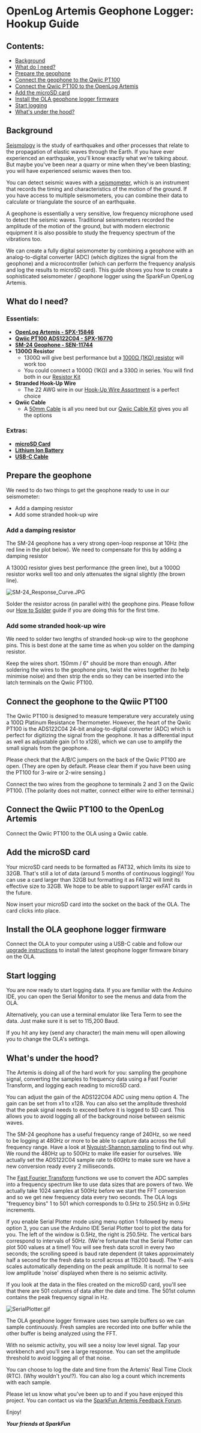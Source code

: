 # OpenLog Artemis Geophone Logger: Hookup Guide

## Contents:
- [Background](#Background)
- [What do I need?](#What-do-I-need)
- [Prepare the geophone](#Prepare-the-geophone)
- [Connect the geophone to the Qwiic PT100](#Connect-the-geophone-to-the-Qwiic-PT100)
- [Connect the Qwiic PT100 to the OpenLog Artemis](#Connect-the-Qwiic-PT100-to-the-OpenLog-Artemis)
- [Add the microSD card](#Add-the-microSD-card)
- [Install the OLA geophone logger firmware](#Install-the-OLA-geophone-logger-firmware)
- [Start logging](#Start-logging)
- [What's under the hood?](#Whats-under-the-hood)

## Background

[Seismology](https://en.wikipedia.org/wiki/Seismology) is the study of earthquakes and other processes that relate to the propagation of elastic waves through the Earth.
If you have ever experienced an earthquake, you'll know exactly what we're talking about. But maybe you've been near a quarry or mine when they've been blasting; you will have experienced
seismic waves then too.

You can detect seismic waves with a [seismometer](https://en.wikipedia.org/wiki/Seismometer), which is an instrument that records the timing and characteristics of the motion of the ground.
If you have access to multiple seismometers, you can combine their data to calculate or triangulate the source of an earthquake.

A geophone is essentially a very sensitive, low frequency microphone used to detect the seismic waves. Traditional seismometers recorded the amplitude of the motion of the ground, but with modern electronic equipment it is also possible to study the frequency spectrum of the vibrations too.

We can create a fully digital seismometer by combining a geophone with an analog-to-digital converter (ADC) (which digitizes the signal from the geophone) and a microcontroller
(which can perform the frequency analysis and log the results to microSD card). This guide shows you how to create a sophisticated seismometer / geophone logger using the
SparkFun OpenLog Artemis.

## What do I need?

### Essentials:

- **[OpenLog Artemis - SPX-15846](https://www.sparkfun.com/products/15846)**
- **[Qwiic PT100 ADS122C04 - SPX-16770](https://www.sparkfun.com/products/16770)**
- **[SM-24 Geophone - SEN-11744](https://www.sparkfun.com/products/11744)**
- **1300Ω Resistor**
  - 1300Ω will give best performance but a [1000Ω (1KΩ) resistor](https://www.sparkfun.com/products/14492) will work too
  - You could connect a 1000Ω (1KΩ) and a 330Ω in series. You will find both in our [Resistor Kit](https://www.sparkfun.com/products/10969)
- **Stranded Hook-Up Wire**
  - The 22 AWG wire in our [Hook-Up Wire Assortment](https://www.sparkfun.com/products/11375) is a perfect choice
- **Qwiic Cable**
  - A [50mm Cable](https://www.sparkfun.com/products/14426) is all you need but our [Qwiic Cable Kit](https://www.sparkfun.com/products/15081) gives you all the options

### Extras:

- **[microSD Card](https://www.sparkfun.com/products/15107)**
- **[Lithium Ion Battery](https://www.sparkfun.com/products/13813)**
- **[USB-C Cable](https://www.sparkfun.com/products/15092)**

## Prepare the geophone

We need to do two things to get the geophone ready to use in our seismometer:
- Add a damping resistor
- Add some stranded hook-up wire

### Add a damping resistor

The SM-24 geophone has a very strong open-loop response at 10Hz (the red line in the plot below). We need to compensate for this by adding a damping resistor

A 1300Ω resistor gives best performance (the green line), but a 1000Ω resistor works well too and only attenuates the signal slightly (the brown line).

![SM-24_Response_Curve.JPG](img/SM-24_Response_Curve.JPG)

Solder the resistor across (in parallel with) the geophone pins. Please follow our [How to Solder](https://learn.sparkfun.com/tutorials/how-to-solder-through-hole-soldering) guide
if you are doing this for the first time.

### Add some stranded hook-up wire

We need to solder two lengths of stranded hook-up wire to the geophone pins. This is best done at the same time as when you solder on the damping resistor.

Keep the wires short. 150mm / 6" should be more than enough. After soldering the wires to the geophone pins, twist the wires together (to help minimise noise)
and then strip the ends so they can be inserted into the latch terminals on the Qwiic PT100.

## Connect the geophone to the Qwiic PT100

The Qwiic PT100 is designed to measure temperature very accurately using a 100Ω Platinum Resistance Thermometer. However, the heart of the Qwiic PT100 is the ADS122C04
24-bit analog-to-digital converter (ADC) which is perfect for digitizing the signal from the geophone. It has a differential input as well as adjustable gain (x1 to x128), which we can use to
amplify the small signals from the geophone.

Please check that the A/B/C jumpers on the back of the Qwiic PT100 are open. (They are open by default. Please clear them if you have been using the PT100 for 3-wire or 2-wire sensing.)

Connect the two wires from the geophone to terminals 2 and 3 on the Qwiic PT100. (The polarity does not matter, connect either wire to either terminal.)

## Connect the Qwiic PT100 to the OpenLog Artemis

Connect the Qwiic PT100 to the OLA using a Qwiic cable.

## Add the microSD card

Your microSD card needs to be formatted as FAT32, which limits its size to 32GB. That's still a lot of data (around 5 months of continuous logging)!
You can use a card larger than 32GB but formatting it as FAT32 will limit its effective size to 32GB. We hope to be able to support larger exFAT cards in the future.

Now insert your microSD card into the socket on the back of the OLA. The card clicks into place.

## Install the OLA geophone logger firmware

Connect the OLA to your computer using a USB-C cable and follow our [upgrade instructions](./UPGRADE.md) to install the latest geophone logger firmware binary on the OLA.

## Start logging

You are now ready to start logging data. If you are familiar with the Arduino IDE, you can open the Serial Monitor to see the menus and data from the OLA.

Alternatively, you can use a terminal emulator like Tera Term to see the data. Just make sure it is set to 115,200 Baud.

If you hit any key (send any character) the main menu will open allowing you to change the OLA's settings.

## What's under the hood?

The Artemis is doing all of the hard work for you: sampling the geophone signal, converting the samples to frequency data using a Fast Fourier Transform, and logging each reading
to microSD card.

You can adjust the gain of the ADS122C04 ADC using menu option 4. The gain can be set from x1 to x128. You can also set the amplitude threshold that the peak signal needs to exceed before it
is logged to SD card. This allows you to avoid logging all of the background noise between seismic waves.

The SM-24 geophone has a useful frequency range of 240Hz, so we need to be logging at 480Hz or more to be able to capture data across the full frequency range.
Have a look at [Nyquist-Shannon sampling](https://en.wikipedia.org/wiki/Nyquist%E2%80%93Shannon_sampling_theorem) to find out why. We round the 480Hz up to 500Hz to make life easier for ourselves.
We actually set the ADS122C04 sample rate to 600Hz to make sure we have a new conversion ready every 2 milliseconds.

The [Fast Fourier Transform](https://en.wikipedia.org/wiki/Fast_Fourier_transform) functions we use to convert the ADC samples into a frequency spectrum like to use data sizes that are powers of two.
We actually take 1024 samples at 500Hz before we start the FFT conversion and so we get new frequency data every two seconds. The OLA logs "frequency bins" 1 to 501 which corresponds to
0.5Hz to 250.5Hz in 0.5Hz increments.

If you enable Serial Plotter mode using menu option 1 followed by menu option 3, you can use the Arduino IDE Serial Plotter tool to plot the data for you. The left of the window is 0.5Hz,
the right is 250.5Hz. The vertical bars correspond to intervals of 50Hz. (We're fortunate that the Serial Plotter can plot 500 values at a time!) You will see fresh data scroll in every two
seconds; the scrolling speed is baud rate dependent (it takes approximately half a second for the fresh data to scroll across at 115200 baud). The Y-axis scales automatically depending on the peak amplitude.
It is normal to see low amplitude 'noise' displayed when there is no seismic activity.

If you look at the data in the files created on the microSD card, you'll see that there are 501 columns of data after the date and time. The 501st column contains the peak frequency signal in Hz.

![SerialPlotter.gif](img/SerialPlotter.gif)

The OLA geophone logger firmware uses two sample buffers so we can sample continuously. Fresh samples are recorded into one buffer while the other buffer is being analyzed using the FFT.

With no seismic activity, you will see a noisy low level signal. Tap your workbench and you'll see a large response. You can set the amplitude threshold to avoid logging all of that noise.

You can choose to log the date and time from the Artemis' Real Time Clock (RTC). (Why wouldn't you!?). You can also log a count which increments with each sample.

Please let us know what you've been up to and if you have enjoyed this project. You can contact us via the [SparkFun Artemis Feedback Forum](https://forum.sparkfun.com/viewforum.php?f=171&sid=40b4120c612da34b56c3892e7ac23c67).

Enjoy!

_**Your friends at SparkFun**_
